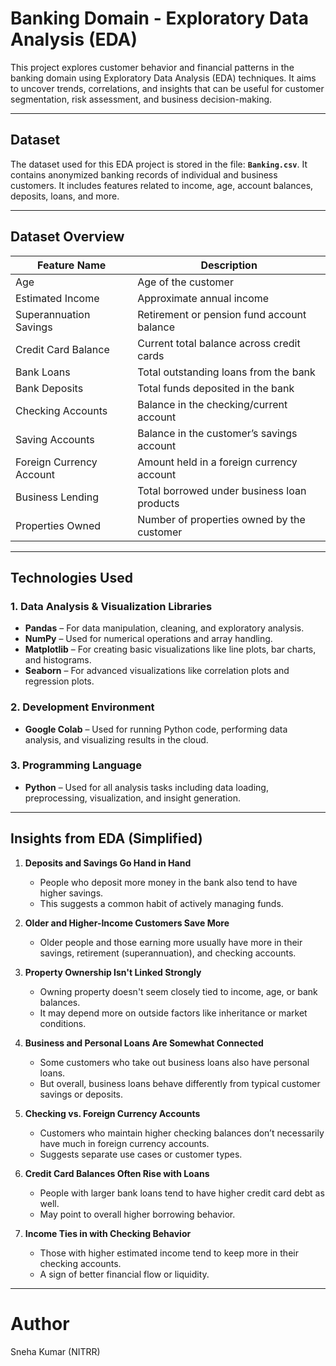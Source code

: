 # Banking Domain - Exploratory Data Analysis (EDA)

This project explores customer behavior and financial patterns in the banking domain using Exploratory Data Analysis (EDA) techniques. 
It aims to uncover trends, correlations, and insights that can be useful for customer segmentation, risk assessment, and business decision-making.

---

## Dataset

The dataset used for this EDA project is stored in the file: **`Banking.csv`**. 
It contains anonymized banking records of individual and business customers. It includes features related to income, age, account balances, deposits, loans, and more.


---

## Dataset Overview

| Feature Name              | Description                                                                 |
|--------------------------|-----------------------------------------------------------------------------|
| Age                      | Age of the customer                                                         |
| Estimated Income         | Approximate annual income                                                   |
| Superannuation Savings   | Retirement or pension fund account balance                                  |
| Credit Card Balance      | Current total balance across credit cards                                   |
| Bank Loans               | Total outstanding loans from the bank                                       |
| Bank Deposits            | Total funds deposited in the bank                                           |
| Checking Accounts        | Balance in the checking/current account                                     |
| Saving Accounts          | Balance in the customer’s savings account                                   |
| Foreign Currency Account | Amount held in a foreign currency account                                   |
| Business Lending         | Total borrowed under business loan products                                 |
| Properties Owned         | Number of properties owned by the customer                                  |


---

## Technologies Used

### 1. Data Analysis & Visualization Libraries
- **Pandas** – For data manipulation, cleaning, and exploratory analysis.
- **NumPy** – Used for numerical operations and array handling.
- **Matplotlib** – For creating basic visualizations like line plots, bar charts, and histograms.
- **Seaborn** – For advanced visualizations like correlation plots and regression plots.

### 2. Development Environment
- **Google Colab** – Used for running Python code, performing data analysis, and visualizing results in the cloud.

### 3. Programming Language
- **Python** – Used for all analysis tasks including data loading, preprocessing, visualization, and insight generation.

---

## Insights from EDA (Simplified)

1. **Deposits and Savings Go Hand in Hand**
   - People who deposit more money in the bank also tend to have higher savings.
   - This suggests a common habit of actively managing funds.

2. **Older and Higher-Income Customers Save More**
   - Older people and those earning more usually have more in their savings, retirement (superannuation), and checking accounts.

3. **Property Ownership Isn't Linked Strongly**
   - Owning property doesn't seem closely tied to income, age, or bank balances.
   - It may depend more on outside factors like inheritance or market conditions.

4. **Business and Personal Loans Are Somewhat Connected**
   - Some customers who take out business loans also have personal loans.
   - But overall, business loans behave differently from typical customer savings or deposits.

5. **Checking vs. Foreign Currency Accounts**
   - Customers who maintain higher checking balances don’t necessarily have much in foreign currency accounts.
   - Suggests separate use cases or customer types.

6. **Credit Card Balances Often Rise with Loans**
   - People with larger bank loans tend to have higher credit card debt as well.
   - May point to overall higher borrowing behavior.

7. **Income Ties in with Checking Behavior**
   - Those with higher estimated income tend to keep more in their checking accounts.
   - A sign of better financial flow or liquidity.
  
---

# Author
Sneha Kumar (NITRR)
